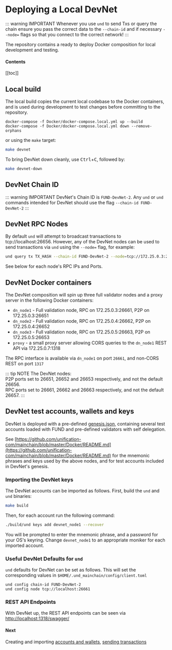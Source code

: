 # Deploying a Local DevNet

::: warning IMPORTANT
Whenever you use `und` to send Txs or query the chain ensure you pass the correct data to the `--chain-id`
and if necessary `--node=` flags so that you connect to the correct network!
:::

The repository contains a ready to deploy Docker composition for local development and testing.

#### Contents

[[toc]]

## Local build

The local build copies the current local codebase to the Docker containers, and is used during development to test 
changes before committing to the repository.

```
docker-compose -f Docker/docker-compose.local.yml up --build
docker-compose -f Docker/docker-compose.local.yml down --remove-orphans
```

or using the `make` target:

```bash
make devnet
```

To bring DevNet down cleanly, use <kbd>Ctrl</kbd>+<kbd>C</kbd>, followed by:

```bash
make devnet-down
```

## DevNet Chain ID

::: warning IMPORTANT
DevNet's Chain ID is `FUND-DevNet-2`. Any `und` or `und` commands
intended for DevNet should use the flag `--chain-id FUND-DevNet-2`
:::

## DevNet RPC Nodes

By default `und` will attempt to broadcast transactions to tcp://localhost:26656. However, any of the DevNet 
nodes can be used to send transactions via `und` using the `--node=` flag, for example:

```bash
und query tx TX_HASH --chain-id FUND-DevNet-2 --node=tcp://172.25.0.3:26661
```

See below for each node's RPC IPs and Ports.

## DevNet Docker containers

The DevNet composition will spin up three full validator nodes and a proxy server in the following 
Docker containers:

- `dn_node1` - Full validation node, RPC on 172.25.0.3:26661, P2P on 172.25.0.3:26651
- `dn_node2` - Full validation node, RPC on 172.25.0.4:26662, P2P on 172.25.0.4:26652
- `dn_node3` - Full validation node, RPC on 172.25.0.5:26663, P2P on 172.25.0.5:26653
- `proxy` - a small proxy server allowing CORS queries to the `dn_node1` REST API via 172.25.0.7:1318

The RPC interface is available via `dn_node1` on port `26661`, and non-CORS REST on port `1317`

::: tip NOTE
The DevNet nodes:  
P2P ports set to 26651, 26652 and 26653 respectively, and not the default 26656.  
RPC ports set to 26661, 26662 and 26663 respectively, and not the default 26657.
:::

## DevNet test accounts, wallets and keys

DevNet is deployed with a pre-defined 
[genesis.json](https://raw.githubusercontent.com/unification-com/mainchain/master/Docker/assets/node1/config/genesis.json),
containing several test accounts loaded with FUND and pre-defined validators with self delegation.

See [https://github.com/unification-com/mainchain/blob/master/Docker/README.md](https://github.com/unification-com/mainchain/blob/master/Docker/README.md) 
for the mnemonic phrases and keys used by the above nodes, and for test accounts included in DevNet's genesis.

### Importing the DevNet keys

The DevNet accounts can be imported as follows. First, build the `und` and
`und` binaries:

```bash
make build
```

Then, for each account run the following command:

```bash
./build/und keys add devnet_node1 --recover
```

You will be prompted to enter the mnemonic phrase, and a password for your OS's keyring. Change `devnet_node1` to an 
appropriate moniker for each imported account.

### Useful DevNet Defaults for `und`

`und` defaults for DevNet can be set as follows. This will set the corresponding values in 
`$HOME/.und_mainchain/config/client.toml`

```
und config chain-id FUND-DevNet-2
und config node tcp://localhost:26661
```

### REST API Endpoints

With DevNet up, the REST API endpoints can be seen via [http://localhost:1318/swagger/](http://localhost:1318/swagger/)

#### Next

Creating and importing [accounts and wallets](accounts-wallets.md), [sending transactions](transactions.md)

